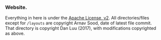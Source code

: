 ### Website.

Everything in here is under the [Apache License, v2](https://www.apache.org/licenses/LICENSE-2.0). All directories/files except for `/layouts` are copyright Arnav Sood, date of latest file commit. That directory is copyright Dan Luu (2017), with modifications copyrighted as above.
